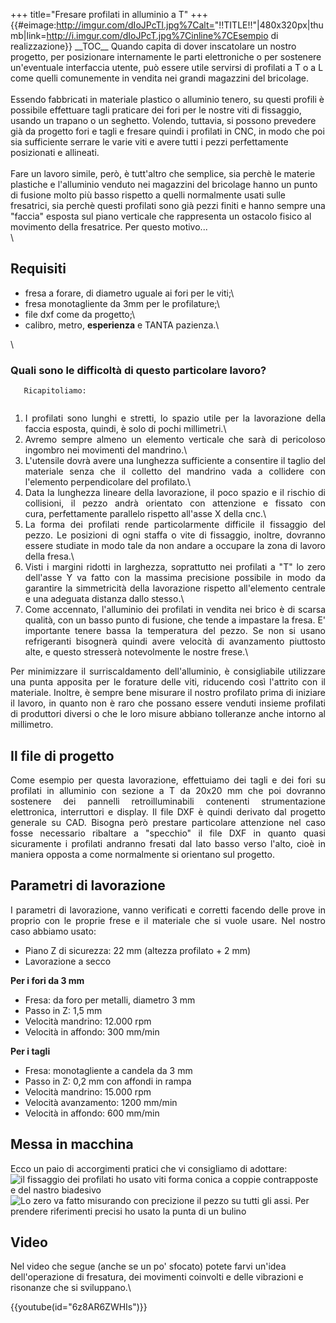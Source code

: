 +++
title="Fresare profilati in alluminio a T"
+++
{{\#eimage:<http://imgur.com/dIoJPcTl.jpg%7Calt=>\"!!TITLE!!\"\|480x320px\|thumb\|link=<http://i.imgur.com/dIoJPcT.jpg%7Cinline%7CEsempio>
di realizzazione}} \_\_TOC\_\_ Quando capita di dover inscatolare un
nostro progetto, per posizionare internamente le parti elettroniche o
per sostenere un\'eventuale interfaccia utente, può essere utile
servirsi di profilati a T o a L come quelli comunemente in vendita nei
grandi magazzini del bricolage.\
\
Essendo fabbricati in materiale plastico o alluminio tenero, su questi
profili è possibile effettuare tagli praticare dei fori per le nostre
viti di fissaggio, usando un trapano o un seghetto. Volendo, tuttavia,
si possono prevedere già da progetto fori e tagli e fresare quindi i
profilati in CNC, in modo che poi sia sufficiente serrare le varie viti
e avere tutti i pezzi perfettamente posizionati e allineati. \
\
Fare un lavoro simile, però, è tutt\'altro che semplice, sia perchè le
materie plastiche e l\'alluminio venduto nei magazzini del bricolage
hanno un punto di fusione molto più basso rispetto a quelli normalmente
usati sulle fresatrici, sia perchè questi profilati sono già pezzi
finiti e hanno sempre una \"faccia\" esposta sul piano verticale che
rappresenta un ostacolo fisico al movimento della fresatrice. Per questo
motivo\...\
\

## Requisiti


-   fresa a forare, di diametro uguale ai fori per le viti;\
-   fresa monotagliente da 3mm per le profilature;\
-   file dxf come da progetto;\
-   calibro, metro, **esperienza** e TANTA pazienza.\

\
### Quali sono le difficoltà di questo particolare lavoro?

<div style="text-align: justify;">

`   Ricapitoliamo:`\
`    `

1.  I profilati sono lunghi e stretti, lo spazio utile per la
    lavorazione della faccia esposta, quindi, è solo di pochi
    millimetri.\
2.  Avremo sempre almeno un elemento verticale che sarà di pericoloso
    ingombro nei movimenti del mandrino.\
3.  L\'utensile dovrà avere una lunghezza sufficiente a consentire il
    taglio del materiale senza che il colletto del mandrino vada a
    collidere con l\'elemento perpendicolare del profilato.\
4.  Data la lunghezza lineare della lavorazione, il poco spazio e il
    rischio di collisioni, il pezzo andrà orientato con attenzione e
    fissato con cura, perfettamente parallelo rispetto all\'asse X della
    cnc.\
5.  La forma dei profilati rende particolarmente difficile il fissaggio
    del pezzo. Le posizioni di ogni staffa o vite di fissaggio, inoltre,
    dovranno essere studiate in modo tale da non andare a occupare la
    zona di lavoro della fresa.\
6.  Visti i margini ridotti in larghezza, soprattutto nei profilati a
    \"T\" lo zero dell\'asse Y va fatto con la massima precisione
    possibile in modo da garantire la simmetricità della lavorazione
    rispetto all\'elemento centrale e una adeguata distanza dallo
    stesso.\
7.  Come accennato, l\'alluminio dei profilati in vendita nei brico è di
    scarsa qualità, con un basso punto di fusione, che tende a impastare
    la fresa. E\' importante tenere bassa la temperatura del pezzo. Se
    non si usano refrigeranti bisognerà quindi avere velocità di
    avanzamento piuttosto alte, e questo stresserà notevolmente le
    nostre frese.\

Per minimizzare il surriscaldamento dell\'alluminio, è consigliabile
utilizzare una punta apposita per le forature delle viti, riducendo così
l\'attrito con il materiale. Inoltre, è sempre bene misurare il nostro
profilato prima di iniziare il lavoro, in quanto non è raro che possano
essere venduti insieme profilati di produttori diversi o che le loro
misure abbiano tolleranze anche intorno al millimetro.

</div>

## Il file di progetto


<div style="text-align: justify;">

Come esempio per questa lavorazione, effettuiamo dei tagli e dei fori su
profilati in alluminio con sezione a T da 20x20 mm che poi dovranno
sostenere dei pannelli retroilluminabili contenenti strumentazione
elettronica, interruttori e display. Il file DXF è quindi derivato dal
progetto generale su CAD. Bisogna però prestare particolare attenzione
nel caso fosse necessario ribaltare a \"specchio\" il file DXF in quanto
quasi sicuramente i profilati andranno fresati dal lato basso verso
l\'alto, cioè in maniera opposta a come normalmente si orientano sul
progetto.

</div>

Parametri di lavorazione
------------------------

<div style="text-align: justify;">
I parametri di lavorazione, vanno verificati e corretti facendo delle
prove in proprio con le proprie frese e il materiale che si vuole usare.
Nel nostro caso abbiamo usato:

-   Piano Z di sicurezza: 22 mm (altezza profilato + 2 mm)
-   Lavorazione a secco

**Per i fori da 3 mm**

-   Fresa: da foro per metalli, diametro 3 mm
-   Passo in Z: 1,5 mm 
-   Velocità mandrino: 12.000 rpm
-   Velocità in affondo: 300 mm/min

**Per i tagli**

-   Fresa: monotagliente a candela da 3 mm
-   Passo in Z: 0,2 mm con affondi in rampa
-   Velocità mandrino: 15.000 rpm
-   Velocità avanzamento: 1200 mm/min
-   Velocità in affondo: 600 mm/min
    </div>

Messa in macchina
-----------------

Ecco un paio di accorgimenti pratici che vi consigliamo di adottare:
![](http://i.imgur.com/k5Uo8D0l.jpg "il fissaggio dei profilati ho usato viti forma conica a coppie contrapposte e del nastro biadesivo")
![](http://i.imgur.com/wXaLlZzl.jpg "Lo zero va fatto misurando con precizione il pezzo su tutti gli assi. Per prendere riferimenti precisi ho usato la punta di un bulino")

Video
-----

Nel video che segue (anche se un po\' sfocato) potete farvi un\'idea
dell\'operazione di fresatura, dei movimenti coinvolti e delle
vibrazioni e risonanze che si sviluppano.\

{{youtube(id="6z8AR6ZWHIs")}}
